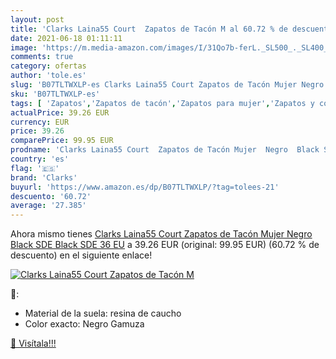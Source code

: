 ```yaml
---
layout: post
title: 'Clarks Laina55 Court  Zapatos de Tacón M al 60.72 % de descuento'
date: 2021-06-18 01:11:11
image: 'https://m.media-amazon.com/images/I/31Qo7b-ferL._SL500_._SL400_.jpg'
comments: true
category: ofertas
author: 'tole.es'
slug: 'B07TLTWXLP-es Clarks Laina55 Court Zapatos de Tacón Mujer Negro Black...'
sku: 'B07TLTWXLP-es'
tags: [ 'Zapatos','Zapatos de tacón','Zapatos para mujer','Zapatos y complementos','clarks','zapatos', ]
actualPrice: 39.26 EUR
currency: EUR
price: 39.26
comparePrice: 99.95 EUR
prodname: 'Clarks Laina55 Court  Zapatos de Tacón Mujer  Negro  Black SDE Black SDE   36 EU'
country: 'es'
flag: '🇪🇸'
brand: 'Clarks'
buyurl: 'https://www.amazon.es/dp/B07TLTWXLP/?tag=tolees-21'
descuento: '60.72'
average: '27.385'
---
```


Ahora mismo tienes [Clarks Laina55 Court  Zapatos de Tacón Mujer  Negro  Black SDE Black SDE   36 EU](https://www.amazon.es/dp/B07TLTWXLP/?tag=tolees-21) a 39.26 EUR (original: 99.95 EUR) (60.72 %  de descuento) en el siguiente enlace!

[![Clarks Laina55 Court  Zapatos de Tacón M](https://m.media-amazon.com/images/I/31Qo7b-ferL._SL500_._SL400_.jpg)](https://www.amazon.es/dp/B07TLTWXLP/?tag=tolees-21)

🔎:

- Material de la suela: resina de caucho
- Color exacto: Negro Gamuza

[🛒 Visítala!!!](https://www.amazon.es/dp/B07TLTWXLP/?tag=tolees-21)

